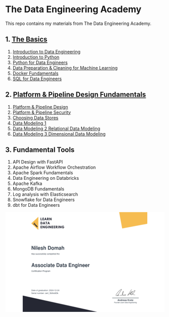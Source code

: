 # The Data Engineering Academy
This repo contains my materials from The Data Engineering Academy.

## 1. [The Basics](https://github.com/ndomah/1.-The-Basics/tree/main)
1. [Introduction to Data Engineering](https://github.com/ndomah/1.-The-Basics/tree/main/1.%20Introduction%20to%20Data%20Engineering)
2. [Introduction to Python](https://github.com/ndomah/1.-The-Basics/tree/main/2.%20Introduction%20to%20Python)
3. [Python for Data Engineers](https://github.com/ndomah/1.-The-Basics/tree/main/3.%20Python%20for%20Data%20Engineers)
4. [Data Preparation & Cleaning for Machine Learning](https://github.com/ndomah/1.-The-Basics/tree/main/4.%20Data%20Preparation%20%26%20Cleaning%20for%20Machine%20Learning)
5. [Docker Fundamentals](https://github.com/ndomah/1.-The-Basics/tree/main/5.%20Docker%20Fundamentals)
6. [SQL for Data Engineers](https://github.com/ndomah/1.-The-Basics/tree/main/6.%20SQL%20for%20Data%20Engineers)

## 2. [Platform & Pipeline Design Fundamentals](https://github.com/ndomah/2.-Platform-Pipeline-Design-Fundamentals/tree/main)
1. [Platform & Pipeline Design](https://github.com/ndomah/2.-Platform-Pipeline-Design-Fundamentals/tree/main/1.%20Platform%20%26%20Pipeline%20Design)
2. [Platform & Pipeline Security](https://github.com/ndomah/2.-Platform-Pipeline-Design-Fundamentals/tree/main/2.%20Platform%20%26%20Pipeline%20Security)
3. [Choosing Data Stores](https://github.com/ndomah/2.-Platform-Pipeline-Design-Fundamentals/tree/main/3.%20Choosing%20Data%20Stores)
4. [Data Modeling 1](https://github.com/ndomah/2.-Platform-Pipeline-Design-Fundamentals/tree/main/4.%20Data%20Modeling%201)
5. [Data Modeling 2 Relational Data Modeling](https://github.com/ndomah/2.-Platform-Pipeline-Design-Fundamentals/tree/main/5.%20Data%20Modeling%202%20Relational%20Data%20Modeling)
6. [Data Modeling 3 Dimensional Data Modeling](https://github.com/ndomah/2.-Platform-Pipeline-Design-Fundamentals/tree/main/6.%20Data%20Modeling%203%20Dimensional%20Data%20Modeling)

## 3. Fundamental Tools
1. API Design with FastAPI
2. Apache Airflow Workflow Orchestration
3. Apache Spark Fundamentals
4. Data Engineering on Databricks
5. Apache Kafka
6. MongoDB Fundamentals
7. Log analysis with Elasticsearch
8. Snowflake for Data Engineers
9. dbt for Data Engineers

![cert](https://github.com/ndomah/The-Data-Engineering-Academy/blob/main/certificate-of-completion-for-data-engineering-certification.jpg)
